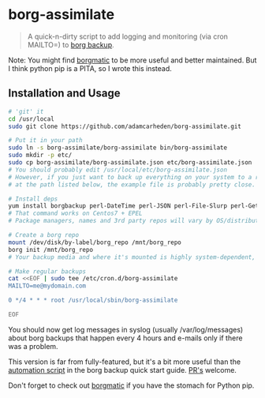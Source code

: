 # borg-assimilate

> A quick-n-dirty script to add logging and monitoring (via cron MAILTO=) to [borg backup](https://borgbackup.readthedocs.io).

Note: You might find [borgmatic](https://github.com/witten/borgmatic) to be more useful and better maintained. But I think python pip is a PITA, so I wrote this instead.


## Installation and Usage
``` bash
# 'git' it
cd /usr/local
sudo git clone https://github.com/adamcarheden/borg-assimilate.git

# Put it in your path
sudo ln -s borg-assimilate/borg-assimilate bin/borg-assimilate
sudo mkdir -p etc/
sudo cp borg-assimilate/borg-assimilate.json etc/borg-assimilate.json
# You should probably edit /usr/local/etc/borg-assimilate.json
# However, if you just want to back up everything on your system to a repo
# at the path listed below, the example file is probably pretty close.

# Install deps 
yum install borgbackup perl-DateTime perl-JSON perl-File-Slurp perl-Getopt-Long
# That command works on Centos7 + EPEL
# Package managers, names and 3rd party repos will vary by OS/distribution

# Create a borg repo
mount /dev/disk/by-label/borg_repo /mnt/borg_repo
borg init /mnt/borg_repo
# Your backup media and where it's mounted is highly system-dependent, of course

# Make regular backups
cat <<EOF | sudo tee /etc/cron.d/borg-assimilate
MAILTO=me@mydomain.com

0 */4 * * * root /usr/local/sbin/borg-assimilate

EOF
```

You should now get log messages in syslog (usually /var/log/messages) about borg backups that happen every 4 hours and e-mails only if there was a problem.

This version is far from fully-featured, but it's a bit more useful than the [automation script](https://borgbackup.readthedocs.io) in the borg backup quick start guide. [PR's](https://help.github.com/articles/about-pull-requests/) welcome.

Don't forget to check out [borgmatic](https://github.com/witten/borgmatic) if you have the stomach for Python pip.



